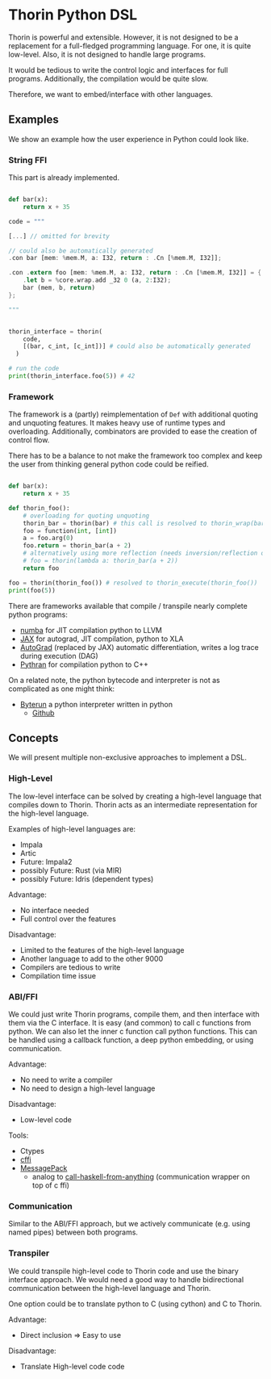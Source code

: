 # Thorin Python DSL

Thorin is powerful and extensible.
However, it is not designed to be a replacement for a full-fledged programming language.
For one, it is quite low-level.
Also, it is not designed to handle large programs.

It would be tedious to write the control logic and interfaces for full programs. 
Additionally, the compilation would be quite slow.

Therefore, we want to embed/interface with other languages.

## Examples

We show an example how the user experience in Python could look like.

### String FFI

This part is already implemented.

```python

def bar(x):
    return x + 35

```
```python
code = """
```
```rust
[...] // omitted for brevity

// could also be automatically generated
.con bar [mem: %mem.M, a: I32, return : .Cn [%mem.M, I32]];

.con .extern foo [mem: %mem.M, a: I32, return : .Cn [%mem.M, I32]] = {
    .let b = %core.wrap.add _32 0 (a, 2:I32);
    bar (mem, b, return)
};
```
```python
"""
```
```python

thorin_interface = thorin(
    code, 
    [(bar, c_int, [c_int])] # could also be automatically generated
  )

# run the code
print(thorin_interface.foo(5)) # 42
```

### Framework

The framework is a (partly) reimplementation of `Def` with
additional quoting and unquoting features.
It makes heavy use of runtime types and overloading.
Additionally, combinators are provided to ease the creation of control flow.

There has to be a balance to not make the framework too complex
and keep the user from thinking general python code could be reified.

```python

def bar(x):
    return x + 35

def thorin_foo():
    # overloading for quoting unquoting
    thorin_bar = thorin(bar) # this call is resolved to thorin_wrap(bar)
    foo = function(int, [int])
    a = foo.arg(0)
    foo.return = thorin_bar(a + 2)
    # alternatively using more reflection (needs inversion/reflection of lambda terms)
    # foo = thorin(lambda a: thorin_bar(a + 2))
    return foo

foo = thorin(thorin_foo()) # resolved to thorin_execute(thorin_foo())
print(foo(5))
```

There are frameworks available that compile / transpile nearly complete python programs:
* [numba](https://numba.pydata.org/) for JIT compilation python to LLVM
* [JAX](https://jax.readthedocs.io/en/latest/notebooks/quickstart.html) for autograd, JIT compilation, python to XLA
* [AutoGrad](https://github.com/HIPS/autograd) (replaced by JAX) automatic differentiation, writes a log trace during execution (DAG)
* [Pythran](https://pythran.readthedocs.io/en/latest/) for compilation python to C++ 

On a related note, the python bytecode and interpreter is not as complicated as one might think:
* [Byterun](https://www.aosabook.org/en/500L/a-python-interpreter-written-in-python.html#fn1) a python interpreter written in python
    * [Github](https://github.com/nedbat/byterun)

## Concepts

We will present multiple non-exclusive approaches to implement a DSL.

### High-Level

The low-level interface can be solved by creating a high-level language that compiles down to Thorin.
Thorin acts as an intermediate representation for the high-level language.

Examples of high-level languages are:
* Impala
* Artic
* Future: Impala2
* possibly Future: Rust (via MIR)
* possibly Future: Idris (dependent types)

Advantage:
* No interface needed
* Full control over the features

Disadvantage:
* Limited to the features of the high-level language
* Another language to add to the other 9000
* Compilers are tedious to write
* Compilation time issue

### ABI/FFI

We could just write Thorin programs, compile them, and then interface with them via the C interface.
It is easy (and common) to call c functions from python. 
We can also let the inner c function call python functions. This can be handled using a callback function, a deep python embedding, or using communication.

Advantage:
* No need to write a compiler
* No need to design a high-level language

Disadvantage:
* Low-level code

Tools:
* Ctypes
* [cffi](https://cffi.readthedocs.io/en/latest/overview.html)
* [MessagePack](https://msgpack.org/)
  * analog to [call-haskell-from-anything](https://github.com/nh2/call-haskell-from-anything) (communication wrapper on top of c ffi)

### Communication

Similar to the ABI/FFI approach, but we actively communicate (e.g. using named pipes)
between both programs.

### Transpiler

We could transpile high-level code to Thorin code and use the binary interface approach.
We would need a good way to handle bidirectional communication between the high-level language and Thorin.

One option could be to translate python to C (using cython) and C to Thorin.

Advantage:
* Direct inclusion => Easy to use

Disadvantage:
* Translate High-level code code
